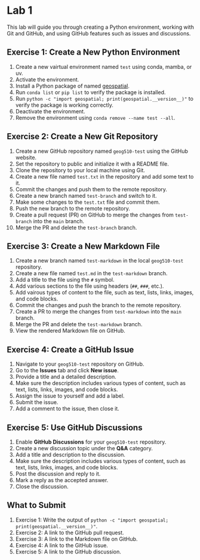 # Lab 1

This lab will guide you through creating a Python environment, working with Git and GitHub, and using GitHub features such as issues and discussions.

## Exercise 1: Create a New Python Environment

1. Create a new vairtual environment named `test` using conda, mamba, or uv.
2. Activate the environment.
3. Install a Python package of named [geospatial](https://geospatial.gishub.org).
4. Run `conda list` or `pip list` to verify the package is installed.
5. Run `python -c "import geospatial; print(geospatial.__version__)"` to verify the package is working correctly.
6. Deactivate the environment.
7. Remove the environment using `conda remove --name test --all`.

## Exercise 2: Create a New Git Repository

1. Create a new GitHub repository named `geog510-test` using the GitHub website.
2. Set the repository to public and initialize it with a README file.
3. Clone the repository to your local machine using Git.
4. Create a new file named `test.txt` in the repository and add some text to it.
5. Commit the changes and push them to the remote repository.
6. Create a new branch named `test-branch` and switch to it.
7. Make some changes to the `test.txt` file and commit them.
8. Push the new branch to the remote repository.
9. Create a pull request (PR) on GitHub to merge the changes from `test-branch` into the `main` branch.
10. Merge the PR and delete the `test-branch` branch.

## Exercise 3: Create a New Markdown File

1. Create a new branch named `test-markdown` in the local `geog510-test` repository.
2. Create a new file named `test.md` in the `test-markdown` branch.
3. Add a title to the file using the `#` symbol.
4. Add various sections to the file using headers (`##`, `###`, etc.).
5. Add vairous types of content to the file, such as text, lists, links, images, and code blocks.
6. Commit the changes and push the branch to the remote repository.
7. Create a PR to merge the changes from `test-markdown` into the `main` branch.
8. Merge the PR and delete the `test-markdown` branch.
9. View the rendered Markdown file on GitHub.

## Exercise 4: Create a GitHub Issue

1. Navigate to your `geog510-test` repository on GitHub.
2. Go to the **Issues** tab and click **New issue**.
3. Provide a title and a detailed description.
4. Make sure the description includes various types of content, such as text, lists, links, images, and code blocks.
5. Assign the issue to yourself and add a label.
6. Submit the issue.
7. Add a comment to the issue, then close it.

## Exercise 5: Use GitHub Discussions

1. Enable **GitHub Discussions** for your `geog510-test` repository.
2. Create a new discussion topic under the **Q&A** category.
3. Add a title and description to the discussion.
4. Make sure the description includes various types of content, such as text, lists, links, images, and code blocks.
5. Post the discussion and reply to it.
6. Mark a reply as the accepted answer.
7. Close the discussion.

## What to Submit

1. Exercise 1: Write the output of `python -c "import geospatial; print(geospatial.__version__)"`.
2. Exercise 2: A link to the GitHub pull request.
3. Exercise 3: A link to the Markdown file on GitHub.
4. Exercise 4: A link to the GitHub issue.
5. Exercise 5: A link to the GitHub discussion.
